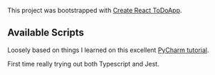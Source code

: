 This project was bootstrapped with [Create React ToDoApp](https://github.com/facebook/create-react-app).

## Available Scripts

Loosely based on things I learned on this excellent [PyCharm tutorial](https://www.jetbrains.com/pycharm/guide/tutorials/react_typescript_tdd/project_setup/).

First time really trying out both Typescript and Jest.